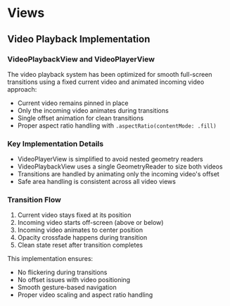 # Views

## Video Playback Implementation

### VideoPlaybackView and VideoPlayerView
The video playback system has been optimized for smooth full-screen transitions using a fixed current video and animated incoming video approach:

- Current video remains pinned in place
- Only the incoming video animates during transitions
- Single offset animation for clean transitions
- Proper aspect ratio handling with `.aspectRatio(contentMode: .fill)`

### Key Implementation Details
- VideoPlayerView is simplified to avoid nested geometry readers
- VideoPlaybackView uses a single GeometryReader to size both videos
- Transitions are handled by animating only the incoming video's offset
- Safe area handling is consistent across all video views

### Transition Flow
1. Current video stays fixed at its position
2. Incoming video starts off-screen (above or below)
3. Incoming video animates to center position
4. Opacity crossfade happens during transition
5. Clean state reset after transition completes

This implementation ensures:
- No flickering during transitions
- No offset issues with video positioning
- Smooth gesture-based navigation
- Proper video scaling and aspect ratio handling 